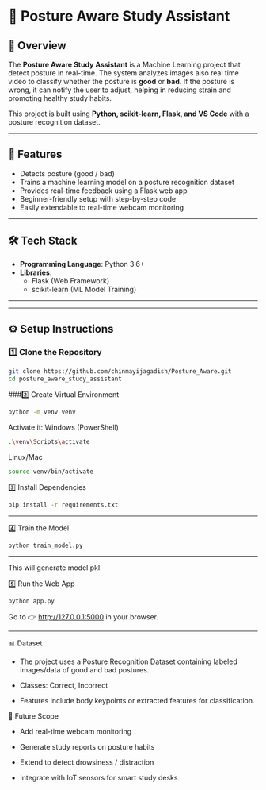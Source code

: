 # 📘 Posture Aware Study Assistant  

## 📌 Overview  
The **Posture Aware Study Assistant** is a Machine Learning project that detect posture in real-time. The system analyzes images also real time video to classify whether the posture is **good** or **bad**. If the posture is wrong, it can notify the user to adjust, helping in reducing strain and promoting healthy study habits.  

This project is built using **Python, scikit-learn, Flask, and VS Code** with a posture recognition dataset.  

---

## 🚀 Features  
- Detects posture (good / bad)  
- Trains a machine learning model on a posture recognition dataset  
- Provides real-time feedback using a Flask web app  
- Beginner-friendly setup with step-by-step code  
- Easily extendable to real-time webcam monitoring  

---

## 🛠️ Tech Stack  
- **Programming Language**: Python 3.6+  
- **Libraries**:  
  - Flask (Web Framework)  
  - scikit-learn (ML Model Training)    

---


---

## ⚙️ Setup Instructions  

### 1️⃣ Clone the Repository  
```bash
git clone https://github.com/chinmayijagadish/Posture_Aware.git
cd posture_aware_study_assistant
```

###2️⃣ Create Virtual Environment
```bash
python -m venv venv
```
Activate it:
Windows (PowerShell)
```bash
.\venv\Scripts\activate
```
Linux/Mac
```bash
source venv/bin/activate
```

3️⃣ Install Dependencies
```bash
pip install -r requirements.txt
```
---

4️⃣ Train the Model
```bash
python train_model.py
```
---
This will generate model.pkl.

5️⃣ Run the Web App
```bash
python app.py
```

Go to 👉 http://127.0.0.1:5000 in your browser.

---

📊 Dataset

- The project uses a Posture Recognition Dataset containing labeled images/data of good and bad postures.

- Classes: Correct, Incorrect

- Features include body keypoints or extracted features for classification.

🔮 Future Scope

- Add real-time webcam monitoring

- Generate study reports on posture habits

- Extend to detect drowsiness / distraction

- Integrate with IoT sensors for smart study desks



 



